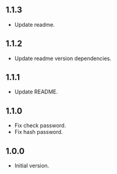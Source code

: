 ## 1.1.3

- Update readme.

## 1.1.2

- Update readme version dependencies.

## 1.1.1

- Update README.

## 1.1.0

- Fix check password.
- Fix hash password.

## 1.0.0

- Initial version.
